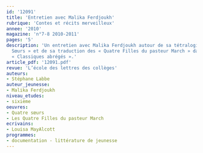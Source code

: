 ```yaml
---
id: '12091'
title: 'Entretien avec Malika Ferdjoukh'
rubrique: 'Contes et récits merveilleux'
annee: '2010'
magazine: 'n°7-8 2010-2011'
pages: '5'
description: 'Un entretien avec Malika Ferdjoukh autour de sa tétralogie des «Quatre
  Sœurs » et de sa traduction des « Quatre Filles du pasteur March » dans la collection
  « Classiques abrégés ».'
article_pdf: '12091.pdf'
revue: 'L’école des lettres des collèges'
auteurs:
- Stéphane Labbe
auteur_jeunesse:
- Malika Ferdjoukh
niveau_etudes:
- sixième
oeuvres:
- Quatre sœurs
- Les Quatre Filles du pasteur March
ecrivains:
- Louisa MayAlcott
programmes:
- documentation - littérature de jeunesse
---
```

